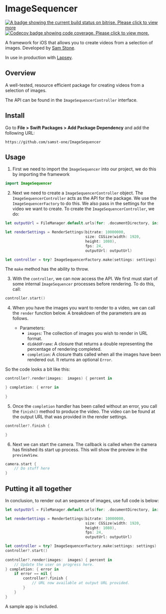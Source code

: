 # ImageSequencer

[![A badge showing the current build status on bitrise. Please click to view more](https://app.bitrise.io/app/4e19a931-761f-4f2b-b360-dcf083ca551c/status.svg?token=zr81eI66uU886cB4Sn-1PQ&branch=main)](https://app.bitrise.io/app/4e19a931-761f-4f2b-b360-dcf083ca551c)
[![Codecov badge showing code coverage. Please click to view more.](https://codecov.io/gh/samst-one/ImageSequencer/graph/badge.svg?token=VZ6QAWV0G0)](https://codecov.io/gh/samst-one/ImageSequencer)

A framework for iOS that allows you to create videos from a selection of images. Developed by [Sam Stone](https://samst.one).

In use in production with [Lapsey](https://apps.apple.com/gb/app/lapsey/id6467548808).

## Overview

A well-tested, resource efficient package for creating videos from a selection of images.

The API can be found in the ``ImageSequencerController`` interface.

## Install

Go to **File > Swift Packages > Add Package Dependency** and add the following URL:

```
https://github.com/samst-one/ImageSequencer
```

## Usage

1. First we need to import the `ImageSequencer` into our project, we do this by importing the framework

```swift
import ImageSequencer
```

2. Next we need to create a `ImageSequencerController` object. The `ImageSequencerController` acts as the API for the package. We use the `ImageSequencerFactory` to do this. We also pass in the settings for the video we want to create. To create the `ImageSequencerController`, we do:

```swift
let outputUrl = FileManager.default.urls(for: .documentDirectory, in: .userDomainMask).first!.appendingPathComponent("\(UUID().uuidString).mp4")

let renderSettings = RenderSettings(bitrate: 10000000,
                                    size: CGSize(width: 1920,
                                    height: 1080),
                                    fps: 24,
                                    outputUrl: outputUrl)

let controller = try? ImageSequencerFactory.make(settings: settings)
```

The `make` method has the ability to throw.

3. With the `controller`, we can now access the API. We first must start of some internal `ImageSequencer` processes before rendering. To do this, call:
```swift
controller.start()
```

4. When you have the images you want to render to a video, we can call the `render` function below.  A breakdown of the parameters are as follows.    

    - Parameters:
        - `images`: The collection of images you wish to render in URL format.
        - `didAddFrame`: A closure that returns a double representing the percentage of rendering completed.
        - `completion`: A closure thats called when all the images have been rendered out. It returns an optional `Error`.

So the code looks a bit like this:

```swift
controller?.render(images:  images) { percent in

} completion: { error in
                
}
```

5. Once the `completion` handler has been called without an error, you call the `finish()` method to produce the video. The video can be found at the output URL that was provided in the render settings.

```swift
controller?.finish {

}
```

6. Next we can start the camera. The callback is called when the camera has finished its start up process. This will show the preview in the `previewView`.

```swift
camera.start {
    // Do stuff here
}
```

## Putting it all together

In conclusion, to render out an sequence of images, use full code is below:

```swift
let outputUrl = FileManager.default.urls(for: .documentDirectory, in: .userDomainMask).first!.appendingPathComponent("\(UUID().uuidString).mp4")

let renderSettings = RenderSettings(bitrate: 10000000,
                                    size: CGSize(width: 1920,
                                    height: 1080),
                                    fps: 24,
                                    outputUrl: outputUrl)

let controller = try? ImageSequencerFactory.make(settings: settings)
controller?.start()
    
controller?.render(images:  images) { percent in
    // Update the user on progress here.
} completion: { error in
    if error == nil {
        controller?.finish {
            // URL now available at output URL provided.
        }
    }
}
```

A sample app is included.

